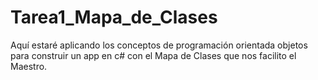 # Tarea1_Mapa_de_Clases
Aquí estaré  aplicando los conceptos de programación orientada objetos para construir un app en c# con el Mapa de Clases que nos facilito el Maestro.
